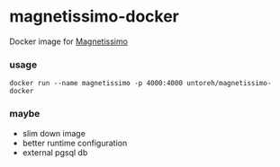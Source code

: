 # magnetissimo-docker
Docker image for [Magnetissimo](https://github.com/sergiotapia/magnetissimo)
### usage
```
docker run --name magnetissimo -p 4000:4000 untoreh/magnetissimo-docker
```
### maybe
- slim down image
- better runtime configuration
- external pgsql db
